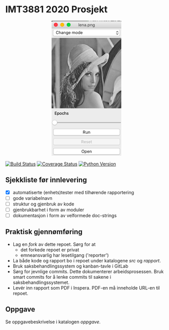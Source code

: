 # IMT3881 2020 Prosjekt
<div style="text-align:center"><img src="readme/hello.png" /></div>

[![Build Status](https://travis-ci.com/2xic/vitprog-prosjekt.svg?token=vVVuYFCatTDiKBZ8eAMA&branch=Brage)](https://github.com/2xic/vitprog-prosjekt)
[![Coverage Status](https://coveralls.io/repos/github/2xic/vitprog-prosjekt/badge.svg?branch=Brage&t=HoNjAi)](https://coveralls.io/github/2xic/vitprog-prosjekt?branch=Brage)
[![Python Version](https://img.shields.io/pypi/pyversions/3.svg)](https://img.shields.io/pypi/pyversions/3)

## Sjekkliste før innlevering
* [x]  automatiserte (enhets)tester med tilhørende rapportering
* [ ]  gode variabelnavn
* [ ]  struktur og gjenbruk av kode
* [ ]  gjenbrukbarhet i form av moduler
* [ ]  dokumentasjon i form av velformede doc-strings
 
## Praktisk gjennømføring
* Lag en _fork_ av dette repoet. Sørg for at
    - det forkede repoet er privat
	- emneansvarlig har lesetilgang ('reporter')
* La både kode og rapport bo i repoet under katalogene _src_ og
  _rapport_.
* Bruk saksbehandlingssystem og kanban-tavle i GitLab
* Sørg for jevnlige commits. Dette dokumenterer arbeidsprosessen. Bruk smart commits for å lenke commits til sakene i saksbehandlingssystemet.
* Levér inn rapport som PDF i Inspera. PDF-en må inneholde URL-en
  til repoet.

## Oppgave

Se oppgavebeskrivelse i katalogen _oppgave_.

